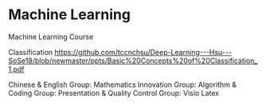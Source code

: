 # Machine Learning
Machine Learning Course

Classification https://github.com/tccnchsu/Deep-Learning---Hsu---SoSe18/blob/newmaster/ppts/Basic%20Concepts%20of%20Classification_1.pdf

Chinese & English Group: 
Mathematics Innovation Group: 
Algorithm & Coding Group: 
Presentation & Quality Control Group: Visio Latex
